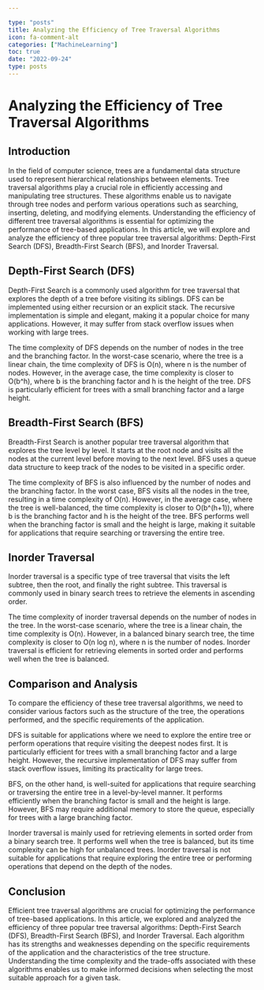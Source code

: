 ```yaml
---

type: "posts"
title: Analyzing the Efficiency of Tree Traversal Algorithms
icon: fa-comment-alt
categories: ["MachineLearning"]
toc: true
date: "2022-09-24"
type: posts
---
```





# Analyzing the Efficiency of Tree Traversal Algorithms

## Introduction

In the field of computer science, trees are a fundamental data structure used to represent hierarchical relationships between elements. Tree traversal algorithms play a crucial role in efficiently accessing and manipulating tree structures. These algorithms enable us to navigate through tree nodes and perform various operations such as searching, inserting, deleting, and modifying elements. Understanding the efficiency of different tree traversal algorithms is essential for optimizing the performance of tree-based applications. In this article, we will explore and analyze the efficiency of three popular tree traversal algorithms: Depth-First Search (DFS), Breadth-First Search (BFS), and Inorder Traversal.

## Depth-First Search (DFS)

Depth-First Search is a commonly used algorithm for tree traversal that explores the depth of a tree before visiting its siblings. DFS can be implemented using either recursion or an explicit stack. The recursive implementation is simple and elegant, making it a popular choice for many applications. However, it may suffer from stack overflow issues when working with large trees.

The time complexity of DFS depends on the number of nodes in the tree and the branching factor. In the worst-case scenario, where the tree is a linear chain, the time complexity of DFS is O(n), where n is the number of nodes. However, in the average case, the time complexity is closer to O(b^h), where b is the branching factor and h is the height of the tree. DFS is particularly efficient for trees with a small branching factor and a large height.

## Breadth-First Search (BFS)

Breadth-First Search is another popular tree traversal algorithm that explores the tree level by level. It starts at the root node and visits all the nodes at the current level before moving to the next level. BFS uses a queue data structure to keep track of the nodes to be visited in a specific order.

The time complexity of BFS is also influenced by the number of nodes and the branching factor. In the worst case, BFS visits all the nodes in the tree, resulting in a time complexity of O(n). However, in the average case, where the tree is well-balanced, the time complexity is closer to O(b^(h+1)), where b is the branching factor and h is the height of the tree. BFS performs well when the branching factor is small and the height is large, making it suitable for applications that require searching or traversing the entire tree.

## Inorder Traversal

Inorder traversal is a specific type of tree traversal that visits the left subtree, then the root, and finally the right subtree. This traversal is commonly used in binary search trees to retrieve the elements in ascending order.

The time complexity of inorder traversal depends on the number of nodes in the tree. In the worst-case scenario, where the tree is a linear chain, the time complexity is O(n). However, in a balanced binary search tree, the time complexity is closer to O(n log n), where n is the number of nodes. Inorder traversal is efficient for retrieving elements in sorted order and performs well when the tree is balanced.

## Comparison and Analysis

To compare the efficiency of these tree traversal algorithms, we need to consider various factors such as the structure of the tree, the operations performed, and the specific requirements of the application.

DFS is suitable for applications where we need to explore the entire tree or perform operations that require visiting the deepest nodes first. It is particularly efficient for trees with a small branching factor and a large height. However, the recursive implementation of DFS may suffer from stack overflow issues, limiting its practicality for large trees.

BFS, on the other hand, is well-suited for applications that require searching or traversing the entire tree in a level-by-level manner. It performs efficiently when the branching factor is small and the height is large. However, BFS may require additional memory to store the queue, especially for trees with a large branching factor.

Inorder traversal is mainly used for retrieving elements in sorted order from a binary search tree. It performs well when the tree is balanced, but its time complexity can be high for unbalanced trees. Inorder traversal is not suitable for applications that require exploring the entire tree or performing operations that depend on the depth of the nodes.

## Conclusion

Efficient tree traversal algorithms are crucial for optimizing the performance of tree-based applications. In this article, we explored and analyzed the efficiency of three popular tree traversal algorithms: Depth-First Search (DFS), Breadth-First Search (BFS), and Inorder Traversal. Each algorithm has its strengths and weaknesses depending on the specific requirements of the application and the characteristics of the tree structure. Understanding the time complexity and the trade-offs associated with these algorithms enables us to make informed decisions when selecting the most suitable approach for a given task.